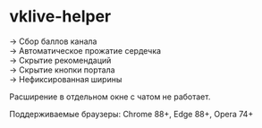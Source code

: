 # vklive-helper
-> Сбор баллов канала  
-> Автоматическое прожатие сердечка  
-> Скрытие рекомендаций  
-> Скрытие кнопки портала  
-> Нефиксированная ширины  

Расширение в отдельном окне с чатом не работает.  

Поддерживаемые браузеры: Chrome 88+, Edge 88+, Opera 74+
